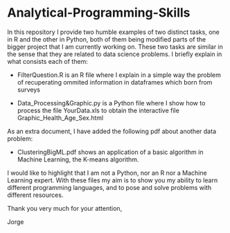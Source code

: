 # Analytical-Programming-Skills
In this repository I provide two humble examples of two distinct tasks, one in R and the other in Python, both of them being modified parts of the bigger project that I am currently working on. These two tasks are similar in the sense that they are related to data science problems. I briefly explain in what consists each of them:

   - FilterQuestion.R is an R file where I explain in a simple way the problem of 
     recuperating ommited information in dataframes which born from surveys
     
   - Data_Processing&Graphic.py is a Python file where I show how to process the file YourData.xls
     to obtain the interactive file Graphic_Health_Age_Sex.html

As an extra document, I have added the following pdf about another data problem:

  - ClusteringBigML.pdf shows an application of a basic algorithm in Machine Learning, the K-means algorithm.

I would like to highlight that I am not a Python, nor an R nor a Machine Learning expert. With these files my aim is to show you my ability to learn different programming languages, and to pose and solve problems with different resources.

Thank you very much for your attention,

Jorge
